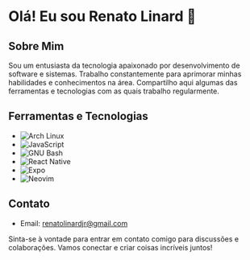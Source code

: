 # Olá! Eu sou Renato Linard 👋 

## Sobre Mim
Sou um entusiasta da tecnologia apaixonado por desenvolvimento de software e sistemas. Trabalho constantemente para aprimorar minhas habilidades e conhecimentos na área. Compartilho aqui algumas das ferramentas e tecnologias com as quais trabalho regularmente.

## Ferramentas e Tecnologias
- ![Arch Linux](https://img.shields.io/badge/Arch%20Linux-1793D1?logo=arch-linux&logoColor=fff&style=for-the-badge)
- ![JavaScript](https://img.shields.io/badge/JavaScript-%23323330.svg?style=for-the-badge&logo=javascript&logoColor=%23F7DF1E)
- ![GNU Bash](https://img.shields.io/badge/Shell%20Script-%23121011.svg?style=for-the-badge&logo=gnubash&logoColor=white)
- ![React Native](https://img.shields.io/badge/React%20Native-%2320232a.svg?style=for-the-badge&logo=react&logoColor=%2361DAFB)
- ![Expo](https://img.shields.io/badge/Expo-1C1E24?style=for-the-badge&logo=expo&logoColor=#D04A37)
- ![Neovim](https://img.shields.io/badge/NeoVim-%2357A143.svg?style=for-the-badge&logo=neovim&logoColor=white)

## Contato
- Email: renatolinardjr@gmail.com

Sinta-se à vontade para entrar em contato comigo para discussões e colaborações. Vamos conectar e criar coisas incríveis juntos!
